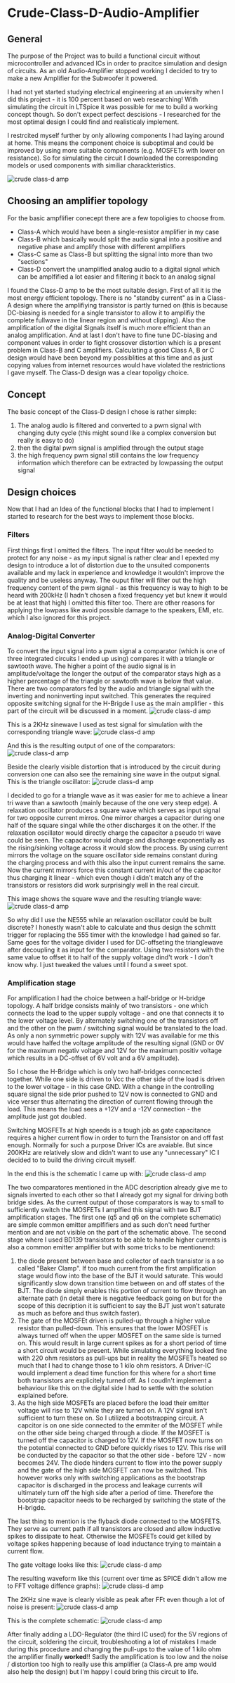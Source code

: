 # Crude-Class-D-Audio-Amplifier

## General
  The purpose of the Project was to build a functional circuit without microcontroller and advanced ICs in order
  to pracitce simulation and design of circuits.
  As an old Audio-Amplifier stopped working I decided to try to make a new Amplifier for the Subwoofer it powered.
  
  I had not yet started studying electrical engineering at an unviersity when I did this project - it is 100 percent
  based on web researching! With simulating the circuit in LTSpice it was possible for me to build a working concept though.
  So don't expect perfect descisions - I researched for the most optimal design I could find and realisticaly implement.
  
  I restrcited myself further by only allowing components I had laying around at home. This means the component choice 
  is suboptimal and could be improved by using more suitable components (e.g. MOSFETs with lower on resistance).
  So for simulating the circuit I downloaded the corresponding models or used components with similiar charackteristics.
  
  ![crude class-d amp](/images/class_d_amp_pcb.jpg)
  
## Choosing an amplifier topology
  For the basic ampflifier conecept there are a few topoligies to choose from.
  * Class-A which would have been a single-resistor amplifier in my case
  * Class-B which basically would split the audio signal into a positive and negative phase and amplify those with different amplifiers
  * Class-C same as Class-B but splitting the signal into more than two "sections"
  * Class-D convert the unamplified analog audio to a digital signal which can be amplfified a lot easier and filtering it back to an analog signal

  I found the Class-D amp to be the most suitable design. First of all it is the most energy efficient topology. There is no "standby current"
  as in a Class-A design where the amplifiying transistor is partly turned on (this is because DC-biasing is needed for a single transistor to allow 
  it to amplifiy the complete fullwave in the linear region and without clipping). Also the amplification of the digital Signals itself is much more 
  efficient than an analog amplification. And at last I don't have to fine tune DC-biasing and component values in order to fight crossover distortion which 
  is a present problem in Class-B and C amplifiers. Calculating a good Class A, B or C design would have been beyond my possiblities at this time and 
  as just copying values from internet resources would have violated the restrictions I gave myself. The Class-D design was a clear topoligy choice.
  
## Concept
  The basic concept of the Class-D design I chose is rather simple:
  1. The analog audio is filtered and converted to a pwm signal with changing duty cycle (this might sound like a complex conversion but really is easy to do)
  2. then the digital pwm signal is amplified through the output stage
  3. the high frequency pwm signal still contains the low frequency information which therefore can be extracted by lowpassing the output signal

## Design choices
  Now that I had an Idea of the functional blocks that I had to implement I started to research for the best ways to implement those blocks.
  
### Filters
  First things first I omitted the filters. The input filter would be needed to protect for any noise - as my input signal is rather clear and I epexted my design
  to introduce a lot of distortion due to the unsuited components available and my lack in experience and knowledge it wouldn't improve the quality and be useless
  anyway. The ouput filter will filter out the high frequency content of the pwm signal - as this frequency is way to high to be heard with 200kHz (I hadn't 
  chosen a fixed  frequency yet but knew it would be at least that high) I omitted this filter too. There are other reasons for applying the lowpass like avoid
  possible damage to the speakers, EMI, etc. which I also ignored for this project.
 
### Analog-Digital Converter
  To convert the input signal into a pwm signal a comparator (which is one of three integrated circuits I ended up using) compares it with a triangle or sawtooth wave.
  The higher a point of the audio signal is in amplitude/voltage the longer the output of the comparator stays high as a higher percentage of the triangle or sawtooth wave
  is below that value. There are two comparators fed by the audio and triangle signal with the inverting and noninverting input switched. This generates the required
  opposite switching signal for the H-Brigde I use as the main amplifier - this part of the circuit will be discussed in a moment.
  ![crude class-d amp](/images/ADC_Input_stage.jpg)
  
  This is a 2KHz sinewave I used as test signal for simulation with the corresponding triangle wave:
  ![crude class-d amp](/images/ADC_Input_stage_waveform_input.jpg)
  
  And this is the resulting output of one of the comparators:
  ![crude class-d amp](/images/ADC_Input_stage_waveform_output.jpg)
  
  Beside the clearly visible distortion that is introduced by the circuit during conversion one can also see the remaining sine wave in the output signal.
  This is the triangle oscillator:
  ![crude class-d amp](/images/tri_oscillator.jpg)
  
  I decided to go for a triangle wave as it was easier for me to achieve a linear tri wave than a sawtooth (mainly because of the one very steep edge).
  A relaxation oscillator produces a square wave which serves as input signal for two opposite current mirros. One mirror charges a capacitor during one half
  of the square singal while the other discharges it  on the other. If the relaxation oscillator would directly charge the capacitor a pseudo tri wave could be
  seen. The capacitor would charge and discharge exponentially as the rising/sinking voltage across it would slow the process. By using current mirrors the voltage
  on the square oscillator side remains constant during the charging process and with this also the input current remains the same. Now the current mirrors force
  this constant current in/out of the capacitor thus charging it linear - which even though i didn't match any of the transistors or resistors did work surprisingly
  well in the real circuit.
  
  This image shows the square wave and the resulting triangle wave:
  ![crude class-d amp](/images/tri_oscillator_waveform.jpg)
  
  So why did I use the NE555 while an relaxation oscillator could be built discrete? I honestly wasn't able to calculate and thus design the schmitt trigger 
  for replacing the 555 timer with the knowledge I had gained so far. Same goes for the voltage divider I used for DC-offseting the trianglewave after decoupling
  it as input for the comparator. Using two resistors with the same value to offset it to half of the supply voltage dind't work - I don't know why. I just tweaked
  the values until I found a sweet spot.
  
### Amplification stage
  
  For amplification I had the choice between a half-bridge or H-bridge topology. A half bridge consists mainly of two transistors - one which connects the load to
  the upper supply voltage - and one that connects it to the lower voltage level. By alternately switching one of the transistors off and the other on the pwm / 
  switching signal would be translated to the load. As only a non symmetric power supply with 12V was available for me this would have halfed the voltage amplitude
  of the resulting signal (GND or 0V for the maximum negativ voltage and 12V for the maximum positiv voltage which results in a DC-offset of 6V volt and a 6V amplitude).
  
  So I chose the H-Bridge which is only two half-bridges conncected together. While one side is driven to Vcc the other side of the load is driven to the lower voltage -
  in this case GND. With a change in the controlling square signal the side prior pushed to 12V now is connected to GND and vice verser thus alternating the direction
  of current flowing through the load. This means the load sees a +12V and a -12V connection - the amplitude just got doubled.
  
  Switching MOSFETs at high speeds is a tough job as gate capacitance requires a higher current flow in order to turn the Transistor on and off fast enough. Normally for
  such a purpose Driver ICs are avaiable. But since 200KHz are relatively slow and didn't want to use any "unnecessary" IC I decided to to build the driving circuit myself.
  
  In the end this is the schematic I came up with:
  ![crude class-d amp](/images/output_stage.jpg)
  
  The two comparatores mentioned in the ADC description already give me to signals inverted to each other so that I already got my signal for driving both bridge sides.
  As the current output of those comparators is way to small to sufficiently switch the MOSFETs I amplfied this signal with two BJT amplification stages. 
  The first one (q5 and q6 on the complete schematic) are simple common emitter amplfifiers and as such don't need further mention and are not visible on the part of the
  schematic above.
  The second stage where I used BD139 transistors to be able to handle higher currents is also a common emitter amplifier but with some tricks to be mentionend:
  1. the diode present between base and collector of each transistor is a so called "Baker Clamp". If too much current from the first amplification stage would flow
     into the base of the BJT it would saturate. This would significantly slow down transition time between on and off states of the BJT. The diode simply enables
     this portion of current to flow through an alternate path (in detail there is negative feedback going on but for the scope of this decription it is sufficient
     to say the BJT just won't saturate as much as before and thus switch faster).
  2. The gate of the MOSFEt driven is pulled-up through a higher value resistor than pulled-down. This ensures that the lower MOSFET is always turned off when the
     upper MOSFET on the same side is turned on. This would result in large current spikes as for a short period of time a short circuit would be present. While 
     simulating everything looked fine with 220 ohm resistors as pull-ups but in reality the MOSFETs heated so much that I had to change those to 1 kilo ohm resistors.
     A Driver-IC would implement a dead time function for this where for a short time both transistors are explicitely turned off. As I coudln't implement a behaviour
     like this on the digital side I had to settle with the solution explained before.
  3. As the high side MOSFETs are placed before the load their emitter voltage will rise to 12V while they are turned on. A 12V signal isn't sufficient to turn these
     on. So I utilized a bootstrapping circuit. A capcitor is on one side connected to the emmiter of the MOSFET while on the other side being charged through a diode.
     If the MOSFET is turned off the capacitor is charged to 12V. If the MOSFET now turns on the potential connected to GND before quickly rises to 12V. This rise
     will be conducted by the capacitor so that the other side - before 12V - now becomes 24V. The diode hinders current to flow into the power supply and the gate 
     of the high side MOSFET can now be switched. This however works only with switching applications as the bootstrap capacitor is discharged in the process and
     leakage currents will ultimately turn off the high side after a period of time. Therefore the bootstrap capacitor needs to be recharged by switching the state of
     the H-brigde.
     
   The last thing to mention is the flyback diode connected to the MOSFETS. They serve as current path if all transistors are closed and allow inductive spikes to dissipate
   to heat. Otherwise the MOSFETs could get killed by voltage spikes happening because of load inductance trying to maintain a current flow.
   
   The gate voltage looks like this:
   ![crude class-d amp](/images/output_stage_gate.jpg)
   
   The resulting waveform like this (current over time as SPICE didn't allow me to FFT voltage diffence graphs): 
    ![crude class-d amp](/images/output_waveform.jpg)
    
   The 2KHz sine wave is clearly visible as peak after FFt even though a lot of noise is present: 
    ![crude class-d amp](/images/output_fft.jpg)
    
   This is the complete schematic:
    ![crude class-d amp](/images/class_d_amp.jpg)
    
   After finally adding a LDO-Regulator (the third IC used) for the 5V regions of the circuit, soldering the circuit, troubleshooting a lot of mistakes I made during this          procedure and changing the pull-ups to the value of 1 kilo ohm the amplifier finally **worked**!! Sadly the amplification is too low and the noise / distortion 
   too high to really use this amplifier (a Class-A pre amp would also help the design) but I'm happy I could bring this circuit to life. 
    

